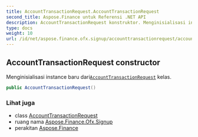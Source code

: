```yaml
---
title: AccountTransactionRequest.AccountTransactionRequest
second_title: Aspose.Finance untuk Referensi .NET API
description: AccountTransactionRequest konstruktor. Menginisialisasi instance baru dariAccountTransactionRequest kelas.
type: docs
weight: 10
url: /id/net/aspose.finance.ofx.signup/accounttransactionrequest/accounttransactionrequest/
---
```

## AccountTransactionRequest constructor

Menginisialisasi instance baru dari[`AccountTransactionRequest`](../) kelas.

```csharp
public AccountTransactionRequest()
```

### Lihat juga

* class [AccountTransactionRequest](../)
* ruang nama [Aspose.Finance.Ofx.Signup](../../accounttransactionrequest/)
* perakitan [Aspose.Finance](../../../)


